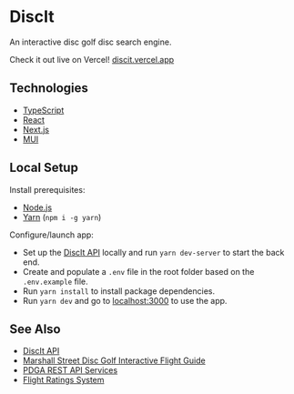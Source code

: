 # DiscIt

An interactive disc golf disc search engine.

Check it out live on Vercel! [discit.vercel.app](https://discit.vercel.app/)

## Technologies

- [TypeScript](https://www.typescriptlang.org/)
- [React](https://reactjs.org/)
- [Next.js](https://nextjs.org/)
- [MUI](https://mui.com/)

## Local Setup

Install prerequisites:

- [Node.js](https://nodejs.org/en/download/)
- [Yarn](https://classic.yarnpkg.com/en/) (`npm i -g yarn`)

Configure/launch app:

- Set up the [DiscIt API](https://github.com/cdleveille/discit-api) locally and run `yarn dev-server` to start the back end.
- Create and populate a `.env` file in the root folder based on the `.env.example` file.
- Run `yarn install` to install package dependencies.
- Run `yarn dev` and go to [localhost:3000](http://localhost:3000/) to use the app.

## See Also

- [DiscIt API](https://github.com/cdleveille/discit-api)
- [Marshall Street Disc Golf Interactive Flight Guide](https://www.marshallstreetdiscgolf.com/flightguide)
- [PDGA REST API Services](https://www.pdga.com/dev/api/rest/v1/services)
- [Flight Ratings System](https://www.innovadiscs.com/home/disc-golf-faq/flight-ratings-system/)

